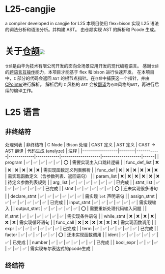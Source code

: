
# L25-cangjie

a compiler developed in cangjie for L25
本项目使用 flex+bison 实现 L25 语法的词法分析和语法分析。并构建 AST。
由仓颉实现 AST 的解析和 Pcode 生成。

# 关于[仓颉![](https://csdnimg.cn/release/devpress-cangjie/public/img/logo.81433277.png)](https://cangjie-lang.cn/)

`仓颉`是由华为技术有限公司开发的面向全场景应用开发的现代编程语言。
感谢`仓颉`的[跨语言互操作](https://cangjie-lang.cn/docs?url=%2F0.53.18%2Fuser_manual%2Fsource_zh_cn%2FFFI%2Fcangjie-c.html)能力，本项目才能基于 flex 和 bison 进行快速开发。
在本项目中，`C` 部分的代码会返回 `AST` 的根节点指针。在`仓颉`中捕获这一个指针，并由[CPointer<T>](https://docs.cangjie-lang.cn/docs/0.53.18/libs/std/core/core_package_api/core_package_intrinsics.html#cpointert)进行解析。
解析后的 `C` 风格的 `AST` 会被[翻译](src/translate.cj)为`仓颉`风格的`AST`，再进行后续的编译工作。

# L25 语言

## 非终结符

处理列表
| 非终结符 | C Node | Bison 处理 | CAST 定义 | AST 定义 | CAST → AST 翻译 | 代码生成 (analyze) | 注释 |
|------------------|--------|------------|-------------|------------|--------------------|--------------------|------|
| program | ✅ | ✅ | ✅ | ✅ | ✅ | ⭕️ | 需要实现主入口跳转逻辑 |
| func_def_list | ❌ | ❌ | ❌ | ❌ | ❌ | ❌ | 需实现函数定义列表解析 |
| func_def | ❌ | ❌ | ❌ | ❌ | ❌ | ❌ | 需实现函数定义（含参数列表、返回语句） |
| param_list | ❌ | ❌ | ❌ | ❌ | ❌ | ❌ | 待定义参数列表规则 |
| arg_list | ✅ | ✅ | ✅ | ✅ | ✅ | ✅ | 已完成  |
| stmt_list | ✅ | ✅ | ✅ | ✅ | ✅ | ✅ | 已完成 |
| stmt |  ✅  | ✅ | ✅ | ✅ | ✅ | ⭕️ | 还未实现很多语句 |
| declare_stmt | ✅ | ✅ | ✅ | ✅ | ✅ | ✅ | 需实现 `let` 声明语句 |
| assign_stmt | ✅  | ✅  | ✅ | ✅  | ✅  | ✅  | 已完成 |
| input_stmt | ✅ | ✅ | ✅ | ✅ | ✅ | ✅ | 需实现输入 |
| output_stmt | ✅  | ✅  | ✅ | ✅  | ✅  | ⭕️  | 需要重新处理代码输入问题 |
| if_stmt | ✅ | ✅ | ✅ | ✅ | ✅ | ✅ | 需实现条件语句 |
| while_stmt | ❌ | ❌ | ❌ | ❌ | ❌ | ❌ | 需实现循环语句 |
| func_call | ❌ | ❌ | ❌ | ❌ | ❌ | ❌ | 需实现函数调用 |
| expr | ✅ | ✅  | ✅  | ✅  | ✅  | ✅  | 已完成 |
| term | ✅ | ✅  | ✅  | ✅  | ✅  | ✅  | 已完成 |
| factor | ✅ | ✅  | ✅  | ✅  | ✅  | ⭕️  | 还未实现函数调用 |
| ident | ✅ | ✅ | ✅ | ✅ | ✅ | ✅ | 已完成 |
| number | ✅ | ✅ | ✅ | ✅ | ✅ | ✅ | 已完成 |
| bool_expr | ✅ | ✅ | ✅ | ✅ | ✅ | ✅ | 需实现布尔表达式的pcode生成 |


## 终结符
